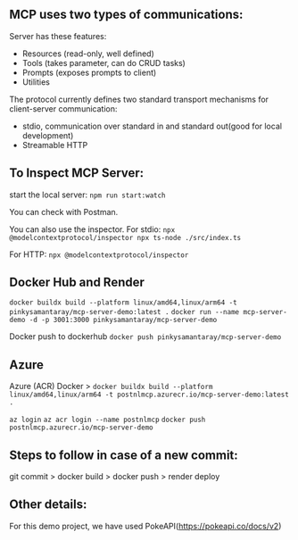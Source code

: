 ## MCP uses two types of communications:

Server has these features:

- Resources (read-only, well defined)
- Tools (takes parameter, can do CRUD tasks)
- Prompts (exposes prompts to client)
- Utilities

The protocol currently defines two standard transport mechanisms for client-server communication:

- stdio, communication over standard in and standard out(good for local development)
- Streamable HTTP

## To Inspect MCP Server:

start the local server:
`npm run start:watch`

You can check with Postman.

You can also use the inspector.
For stdio:
`npx @modelcontextprotocol/inspector npx ts-node ./src/index.ts`

For HTTP:
`npx @modelcontextprotocol/inspector`

## Docker Hub and Render

`docker buildx build --platform linux/amd64,linux/arm64 -t pinkysamantaray/mcp-server-demo:latest .`
`docker run --name mcp-server-demo -d -p 3001:3000 pinkysamantaray/mcp-server-demo`

Docker push to dockerhub
`docker push pinkysamantaray/mcp-server-demo`

## Azure

Azure (ACR) Docker >
`docker buildx build --platform linux/amd64,linux/arm64 -t postnlmcp.azurecr.io/mcp-server-demo:latest .`

`az login`
`az acr login --name postnlmcp`
`docker push postnlmcp.azurecr.io/mcp-server-demo`

## Steps to follow in case of a new commit:

git commit > docker build > docker push > render deploy

## Other details:

For this demo project, we have used PokeAPI(https://pokeapi.co/docs/v2)
